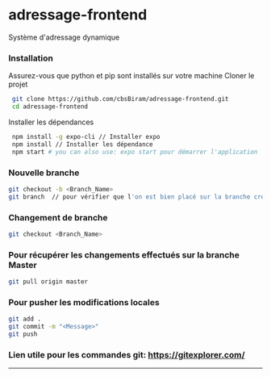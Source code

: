 # adressage-frontend

Système d'adressage dynamique

### Installation

Assurez-vous que python et pip sont installés sur votre machine
Cloner le projet

```sh
 git clone https://github.com/cbsBiram/adressage-frontend.git
 cd adressage-frontend
```

Installer les dépendances

```sh
 npm install -g expo-cli // Installer expo
 npm install // Installer les dépendance
 npm start # you can also use: expo start pour démarrer l'application
```

### Nouvelle branche

```sh
git checkout -b <Branch_Name>
git branch  // pour vérifier que l'on est bien placé sur la branche créée
```

### Changement de branche
```sh
git checkout <Branch_Name>
```
### Pour récupérer les changements effectués sur la branche Master

```sh
git pull origin master
```

### Pour pusher les modifications locales

```sh
git add .
git commit -m "<Message>"
git push
```

### Lien utile pour les commandes git: https://gitexplorer.com/

---
